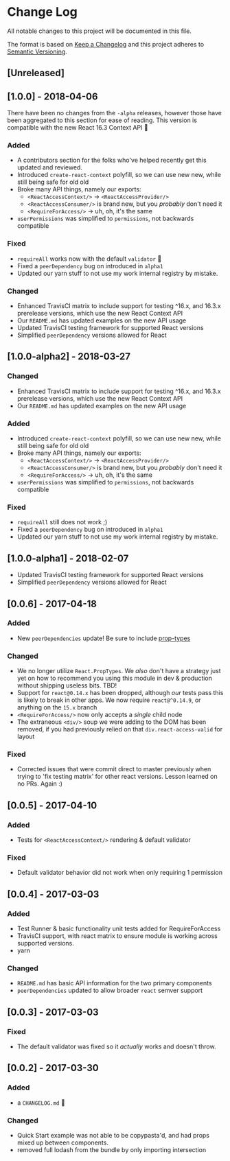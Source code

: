 # Change Log
All notable changes to this project will be documented in this file.

The format is based on [Keep a Changelog](http://keepachangelog.com/)
and this project adheres to [Semantic Versioning](http://semver.org/).

## [Unreleased]

## [1.0.0] - 2018-04-06
There have been no changes from the `-alpha` releases, however
those have been aggregated to this section for ease of reading.
This version is compatible with the new React 16.3 Context API
🎉

### Added
- A contributors section for the folks who've helped recently get this
updated and reviewed.
- Introduced `create-react-context` polyfill, so we can use new new,
while still being safe for old old
- Broke many API things, namely our exports:
  - `<ReactAccessContext/>` -> `<ReactAccessProvider/>`
  - `<ReactAccessConsumer/>` is brand new, but you _probably_ don't
  need it
  - `<RequireForAccess/>` -> uh, oh, it's the same
- `userPermissions` was simplified to `permissions`, not backwards
compatible

### Fixed
- `requireAll` works now with the default `validator` 🎉
- Fixed a `peerDependency` bug on introduced in `alpha1`
- Updated our yarn stuff to not use my work internal registry
by mistake.

### Changed
- Enhanced TravisCI matrix to include support for testing ^16.x,
and 16.3.x prerelease versions, which use the new React Context API
- Our `README.md` has updated examples on the new API usage
- Updated TravisCI testing framework for supported React versions
- Simplified `peerDependency` versions allowed for React

## [1.0.0-alpha2] - 2018-03-27
### Changed
- Enhanced TravisCI matrix to include support for testing ^16.x,
and 16.3.x prerelease versions, which use the new React Context API
- Our `README.md` has updated examples on the new API usage

### Added
- Introduced `create-react-context` polyfill, so we can use new new,
while still being safe for old old
- Broke many API things, namely our exports:
  - `<ReactAccessContext/>` -> `<ReactAccessProvider/>`
  - `<ReactAccessConsumer/>` is brand new, but you _probably_ don't
  need it
  - `<RequireForAccess/>` -> uh, oh, it's the same
- `userPermissions` was simplified to `permissions`, not backwards
compatible

### Fixed
- `requireAll` still does not work ;)
- Fixed a `peerDependency` bug on introduced in `alpha1`
- Updated our yarn stuff to not use my work internal registry
by mistake.

## [1.0.0-alpha1] - 2018-02-07
- Updated TravisCI testing framework for supported React versions
- Simplified `peerDependency` versions allowed for React

## [0.0.6] - 2017-04-18
### Added
- New `peerDependencies` update! Be sure to include [prop-types](https://www.npmjs.com/package/prop-types)

### Changed
- We no longer utilize `React.PropTypes`. We _also_ don't have a strategy
just yet on how to recommend you using this module in dev & production
without shipping useless bits. TBD!
- Support for `react@0.14.x` has been dropped, although _our_ tests pass
this is likely to break in other apps. We now require `react@^0.14.9`, or
anything on the `15.x` branch
- `<RequireForAccess/>` now only accepts a *single* child node
- The extraneous `<div/>` soup we were adding to the DOM has been removed,
if you had previously relied on that `div.react-access-valid` for layout

### Fixed
- Corrected issues that were commit direct to master previously when trying
to 'fix testing matrix' for other react versions. Lesson learned on no PRs.
Again :)

## [0.0.5] - 2017-04-10
### Added
- Tests for `<ReactAccessContext/>` rendering & default validator

### Fixed
- Default validator behavior did not work when only requiring 1 permission

## [0.0.4] - 2017-03-03
### Added
- Test Runner & basic functionality unit tests added for RequireForAccess
- TravisCI support, with react matrix to ensure module is working across
supported versions.
- yarn

### Changed
- `README.md` has basic API information for the two primary components
- `peerDependencies` updated to allow broader `react` semver support

## [0.0.3] - 2017-03-03
### Fixed
- The default validator was fixed so it _actually_ works and doesn't throw.

## [0.0.2] - 2017-03-30
### Added
- a `CHANGELOG.md` 🎉

### Changed
- Quick Start example was not able to be copypasta'd, and had props
mixed up between components.
- removed full lodash from the bundle by only importing intersection
